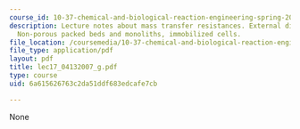 ```yaml
---
course_id: 10-37-chemical-and-biological-reaction-engineering-spring-2007
description: Lecture notes about mass transfer resistances. External diffusion effects.
  Non-porous packed beds and monoliths, immobilized cells.
file_location: /coursemedia/10-37-chemical-and-biological-reaction-engineering-spring-2007/6a615626763c2da51ddf683edcafe7cb_lec17_04132007_g.pdf
file_type: application/pdf
layout: pdf
title: lec17_04132007_g.pdf
type: course
uid: 6a615626763c2da51ddf683edcafe7cb

---
```

None